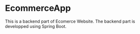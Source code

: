 # EcommerceApp
This is a backend part of Ecomerce Website. The backend part is developped using Spring Boot.
